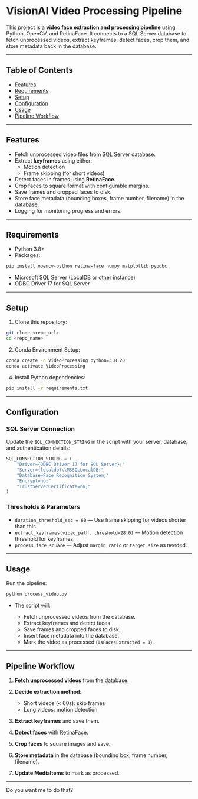 # VisionAI Video Processing Pipeline

This project is a **video face extraction and processing pipeline** using Python, OpenCV, and RetinaFace. It connects to a SQL Server database to fetch unprocessed videos, extract keyframes, detect faces, crop them, and store metadata back in the database.

---

## Table of Contents

- [Features](#features)  
- [Requirements](#requirements)  
- [Setup](#setup)  
- [Configuration](#configuration)  
- [Usage](#usage)  
- [Pipeline Workflow](#pipeline-workflow)  

---

## Features

- Fetch unprocessed video files from SQL Server database.
- Extract **keyframes** using either:
  - Motion detection
  - Frame skipping (for short videos)
- Detect faces in frames using **RetinaFace**.
- Crop faces to square format with configurable margins.
- Save frames and cropped faces to disk.
- Store face metadata (bounding boxes, frame number, filename) in the database.
- Logging for monitoring progress and errors.

---

## Requirements

- Python 3.8+
- Packages:

```bash
pip install opencv-python retina-face numpy matplotlib pyodbc
````

* Microsoft SQL Server (LocalDB or other instance)
* ODBC Driver 17 for SQL Server

---

## Setup

1. Clone this repository:

```bash
git clone <repo_url>
cd <repo_name>
```

2. Conda Environment Setup:

```bash
conda create -n VideoProcessing python=3.8.20
conda activate VideoProcessing
```

4. Install Python dependencies:

```bash
pip install -r requirements.txt
```

---

## Configuration

### SQL Server Connection

Update the `SQL_CONNECTION_STRING` in the script with your server, database, and authentication details:

```python
SQL_CONNECTION_STRING = (
    "Driver={ODBC Driver 17 for SQL Server};"
    "Server=(localdb)\\MSSQLLocalDB;"
    "Database=Face_Recognition_System;"
    "Encrypt=no;"
    "TrustServerCertificate=no;"
)
```

### Thresholds & Parameters

* `duration_threshold_sec = 60` — Use frame skipping for videos shorter than this.
* `extract_keyframes(video_path, threshold=28.0)` — Motion detection threshold for keyframes.
* `process_face_square` — Adjust `margin_ratio` or `target_size` as needed.

---

## Usage

Run the pipeline:

```bash
python process_video.py
```

* The script will:

  * Fetch unprocessed videos from the database.
  * Extract keyframes and detect faces.
  * Save frames and cropped faces to disk.
  * Insert face metadata into the database.
  * Mark the video as processed (`IsFacesExtracted = 1`).

---

## Pipeline Workflow

1. **Fetch unprocessed videos** from the database.
2. **Decide extraction method**:

   * Short videos (< 60s): skip frames
   * Long videos: motion detection
3. **Extract keyframes** and save them.
4. **Detect faces** with RetinaFace.
5. **Crop faces** to square images and save.
6. **Store metadata** in the database (bounding box, frame number, filename).
7. **Update MediaItems** to mark as processed.

---



Do you want me to do that?
```
